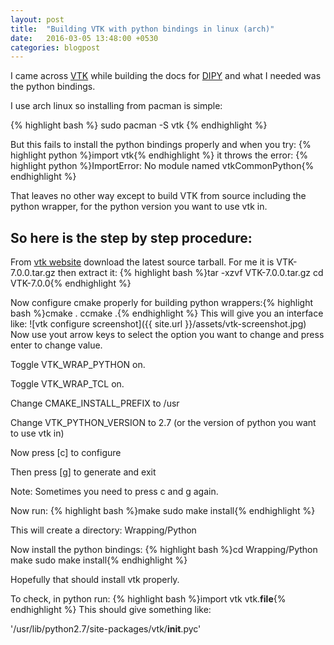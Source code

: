 ```yaml
---
layout: post
title:  "Building VTK with python bindings in linux (arch)"
date:   2016-03-05 13:48:00 +0530
categories: blogpost
---
```


I came across [VTK](http://www.vtk.org/) while building the docs for [DIPY](http://nipy.org/dipy/) and what I needed was the python bindings.

I use arch linux so installing from pacman is simple:

{% highlight bash %}
sudo pacman -S vtk
{% endhighlight %}

But this fails to install the python bindings properly and when you try: {% highlight python %}import vtk{% endhighlight %} it throws the error: {% highlight python %}ImportError: No module named vtkCommonPython{% endhighlight %}

That leaves no other way except to build VTK from source including the python wrapper, for the python version you want to use vtk in.

So here is the step by step procedure:
--------------------------------------

From [vtk website](http://www.vtk.org/) download the latest source tarball. For me it is VTK-7.0.0.tar.gz then extract it: {% highlight bash %}tar -xzvf VTK-7.0.0.tar.gz cd VTK-7.0.0{% endhighlight %}

Now configure cmake properly for building python wrappers:{% highlight bash %}cmake .
ccmake .{% endhighlight %} This will give you an interface like: ![vtk configure screenshot]({{ site.url }}/assets/vtk-screenshot.jpg)
Now use yout arrow keys to select the option you want to change and press enter to change value.

Toggle VTK_WRAP_PYTHON on.

Toggle VTK_WRAP_TCL on.

Change CMAKE_INSTALL_PREFIX to /usr

Change VTK_PYTHON_VERSION to 2.7 (or the version of python you want to use vtk in)

Now press [c] to configure

Then press [g] to generate and exit

Note: Sometimes you need to press c and g again.

Now run: {% highlight bash %}make
sudo make install{% endhighlight %}

This will create a directory: Wrapping/Python

Now install the python bindings:
{% highlight bash %}cd Wrapping/Python
make
sudo make install{% endhighlight %}

Hopefully that should install vtk properly.

To check, in python run:
{% highlight bash %}import vtk
vtk.__file__{% endhighlight %}
This should give something like:

'/usr/lib/python2.7/site-packages/vtk/__init__.pyc'